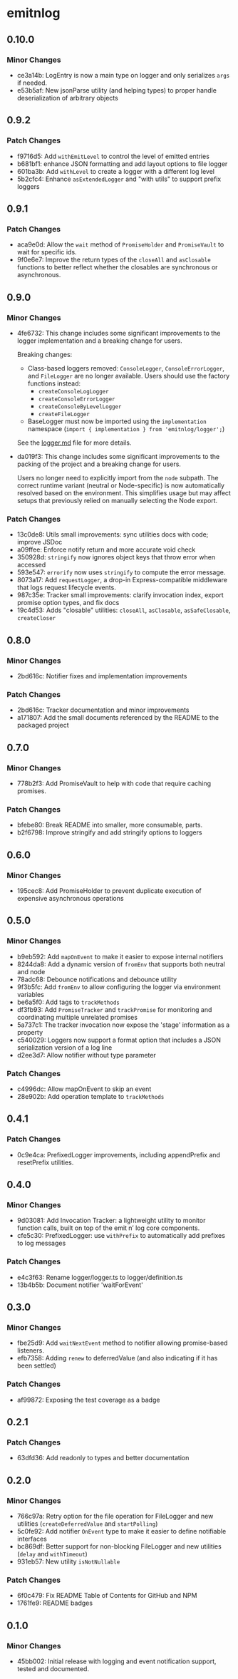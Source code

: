# emitnlog

## 0.10.0

### Minor Changes

- ce3a14b: LogEntry is now a main type on logger and only serializes `args` if needed.
- e53b5af: New jsonParse utility (and helping types) to proper handle deserialization of arbitrary objects

## 0.9.2

### Patch Changes

- f9716d5: Add `withEmitLevel` to control the level of emitted entries
- b681bf1: enhance JSON formatting and add layout options to file logger
- 601ba3b: Add `withLevel` to create a logger with a different log level
- 5b2cfc4: Enhance `asExtendedLogger` and "with utils" to support prefix loggers

## 0.9.1

### Patch Changes

- aca9e0d: Allow the `wait` method of `PromiseHolder` and `PromiseVault` to wait for specific ids.
- 9f0e6e7: Improve the return types of the `closeAll` and `asClosable` functions to better reflect whether the closables are synchronous or asynchronous.

## 0.9.0

### Minor Changes

- 4fe6732: This change includes some significant improvements to the logger implementation and a breaking change for users.

  Breaking changes:
  - Class-based loggers removed: `ConsoleLogger`, `ConsoleErrorLogger`, and `FileLogger` are no longer available. Users should use the factory functions instead:
    - `createConsoleLogLogger`
    - `createConsoleErrorLogger`
    - `createConsoleByLevelLogger`
    - `createFileLogger`
  - BaseLogger must now be imported using the `implementation` namespace (`import { implementation } from 'emitnlog/logger';`)

  See the [logger.md](docs/logger.md) file for more details.

- da019f3: This change includes some significant improvements to the packing of the project and a breaking change for users.

  Users no longer need to explicitly import from the `node` subpath. The correct runtime variant (neutral or Node-specific) is now automatically resolved based on the environment. This simplifies usage but may affect setups that previously relied on manually selecting the Node export.

### Patch Changes

- 13c0de8: Utils small improvements: sync utilities docs with code; improve JSDoc
- a09ffee: Enforce notify return and more accurate void check
- 350928d: `stringify` now ignores object keys that throw error when accessed
- 593e547: `errorify` now uses `stringify` to compute the error message.
- 8073a17: Add `requestLogger`, a drop-in Express-compatible middleware that logs request lifecycle events.
- 987c35e: Tracker small improvements: clarify invocation index, export promise option types, and fix docs
- 19c4d53: Adds "closable" utilities: `closeAll`, `asClosable`, `asSafeClosable`, `createCloser`

## 0.8.0

### Minor Changes

- 2bd616c: Notifier fixes and implementation improvements

### Patch Changes

- 2bd616c: Tracker documentation and minor improvements
- a171807: Add the small documents referenced by the README to the packaged project

## 0.7.0

### Minor Changes

- 778b2f3: Add PromiseVault to help with code that require caching promises.

### Patch Changes

- bfebe80: Break README into smaller, more consumable, parts.
- b2f6798: Improve stringify and add stringify options to loggers

## 0.6.0

### Minor Changes

- 195cec8: Add PromiseHolder to prevent duplicate execution of expensive asynchronous operations

## 0.5.0

### Minor Changes

- b9eb592: Add `mapOnEvent` to make it easier to expose internal notifiers
- 8244da8: Add a dynamic version of `fromEnv` that supports both neutral and node
- 78adc68: Debounce notifications and debounce utility
- 9f3b5fc: Add `fromEnv` to allow configuring the logger via environment variables
- be6a5f0: Add tags to `trackMethods`
- df3fb93: Add `PromiseTracker` and `trackPromise` for monitoring and coordinating multiple unrelated promises
- 5a737c1: The tracker invocation now expose the 'stage' information as a property
- c540029: Loggers now support a format option that includes a JSON serialization version of a log line
- d2ee3d7: Allow notifier without type parameter

### Patch Changes

- c4996dc: Allow mapOnEvent to skip an event
- 28e902b: Add operation template to `trackMethods`

## 0.4.1

### Patch Changes

- 0c9e4ca: PrefixedLogger improvements, including appendPrefix and resetPrefix utilities.

## 0.4.0

### Minor Changes

- 9d03081: Add Invocation Tracker: a lightweight utility to monitor function calls, built on top of the emit n’ log core components.
- cfe5c30: PrefixedLogger: use `withPrefix` to automatically add prefixes to log messages

### Patch Changes

- e4c3f63: Rename logger/logger.ts to logger/definition.ts
- 13b4b5b: Document notifier 'waitForEvent'

## 0.3.0

### Minor Changes

- fbe25d9: Add `waitNextEvent` method to notifier allowing promise-based listeners.
- efb7358: Adding `renew` to deferredValue (and also indicating if it has been settled)

### Patch Changes

- af99872: Exposing the test coverage as a badge

## 0.2.1

### Patch Changes

- 63dfd36: Add readonly to types and better documentation

## 0.2.0

### Minor Changes

- 766c97a: Retry option for the file operation for FileLogger and new utilities (`createDeferredValue` and `startPolling`)
- 5c0fe92: Add notifier `OnEvent` type to make it easier to define notifiable interfaces
- bc869df: Better support for non-blocking FileLogger and new utilities (`delay` and `withTimeout`)
- 931eb57: New utility `isNotNullable`

### Patch Changes

- 6f0c479: Fix README Table of Contents for GitHub and NPM
- 1761fe9: README badges

## 0.1.0

### Minor Changes

- 45bb002: Initial release with logging and event notification support, tested and documented.
